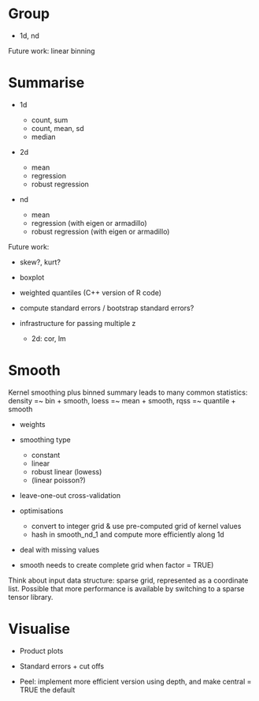 # Group

* 1d, nd

Future work: linear binning

# Summarise

* 1d

  * count, sum
  * count, mean, sd
  * median

* 2d
  * mean
  * regression
  * robust regression

* nd 
  * mean
  * regression (with eigen or armadillo)
  * robust regression (with eigen or armadillo)

Future work:

* skew?, kurt?
* boxplot
* weighted quantiles (C++ version of R code)
* compute standard errors / bootstrap standard errors?

* infrastructure for passing multiple z
  * 2d: cor, lm
  

# Smooth

Kernel smoothing plus binned summary leads to many common statistics: density =~ bin + smooth, loess =~ mean + smooth, rqss =~ quantile + smooth

* weights
* smoothing type
  * constant
  * linear
  * robust linear (lowess)
  * (linear poisson?)
* leave-one-out cross-validation
* optimisations
  * convert to integer grid & use pre-computed grid of kernel values
  * hash in smooth_nd_1 and compute more efficiently along 1d
* deal with missing values

* smooth needs to create complete grid when factor = TRUE)

Think about input data structure: sparse grid, represented as a coordinate list. Possible that more performance is available by switching to a sparse tensor library. 

# Visualise

* Product plots
* Standard errors + cut offs

* Peel: implement more efficient version using depth, and make central = TRUE the default